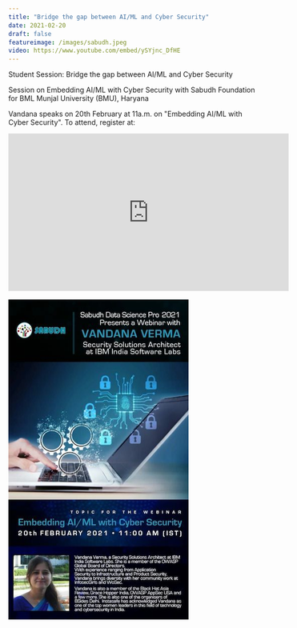 ```yaml
---
title: "Bridge the gap between AI/ML and Cyber Security"
date: 2021-02-20
draft: false
featureimage: /images/sabudh.jpeg
video: https://www.youtube.com/embed/ySYjnc_DfHE
---
```

Student Session: Bridge the gap between AI/ML and Cyber Security

Session on Embedding AI/ML with Cyber Security with Sabudh Foundation for BML Munjal University (BMU), Haryana

Vandana speaks on 20th February at 11a.m. on "Embedding AI/ML with Cyber Security". To attend, register at:

<iframe width="560" height="315" src="https://www.youtube.com/embed/ySYjnc_DfHE" frameborder="0" allow="accelerometer; autoplay; clipboard-write; encrypted-media; gyroscope; picture-in-picture" allowfullscreen></iframe>

![TimesTechies](/images/sabudh.jpeg)

